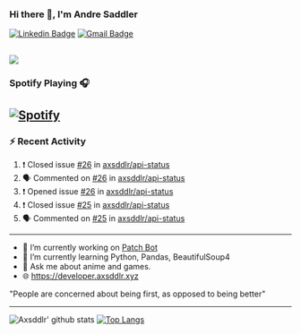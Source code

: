 ### Hi there 👋, I'm Andre Saddler
[![Linkedin Badge](https://img.shields.io/badge/-andrexsaddler-blue?style=flat-square&logo=Linkedin&logoColor=white&link=https://www.linkedin.com/in/andrexsaddler/)](https://www.linkedin.com/in/andrexsaddler/)
[![Gmail Badge](https://img.shields.io/badge/-contact@rehkloos.com-c14438?style=flat-square&logo=Gmail&logoColor=white&link=mailto:contact@rehkloos.com)](mailto:contact@rehkloos.com)

![](https://komarev.com/ghpvc/?username=axsddlr&color=dc143c)
---
### Spotify Playing 🎧

[![Spotify](https://novatorem.rehkloos.vercel.app/api/spotify)](https://open.spotify.com/user/Rehkloos)
---

### :zap: Recent Activity

<!--START_SECTION:activity-->
1. ❗️ Closed issue [#26](https://github.com/axsddlr/api-status/issues/26) in [axsddlr/api-status](https://github.com/axsddlr/api-status)
2. 🗣 Commented on [#26](https://github.com/axsddlr/api-status/issues/26) in [axsddlr/api-status](https://github.com/axsddlr/api-status)
3. ❗️ Opened issue [#26](https://github.com/axsddlr/api-status/issues/26) in [axsddlr/api-status](https://github.com/axsddlr/api-status)
4. ❗️ Closed issue [#25](https://github.com/axsddlr/api-status/issues/25) in [axsddlr/api-status](https://github.com/axsddlr/api-status)
5. 🗣 Commented on [#25](https://github.com/axsddlr/api-status/issues/25) in [axsddlr/api-status](https://github.com/axsddlr/api-status)
<!--END_SECTION:activity-->

---

- 🔭 I’m currently working on [Patch Bot](https://github.com/axsddlr/patch_bot)
- 🌱 I’m currently learning Python, Pandas, BeautifulSoup4
- 💬 Ask me about anime and games.
- 🌐 https://developer.axsddlr.xyz

"People are concerned about being first, as opposed to being better"

---
![Axsddlr' github stats](https://github-readme-stats.vercel.app/api?username=axsddlr&count_private=true)
[![Top Langs](https://github-readme-stats.vercel.app/api/top-langs/?username=axsddlr&layout=compact)](https://github.com/anuraghazra/github-readme-stats)
